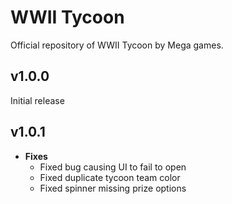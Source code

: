 
# WWII Tycoon

Official repository of WWII Tycoon by Mega games.


## v1.0.0
Initial release

## v1.0.1
- **Fixes**
    - Fixed bug causing UI to fail to open
    - Fixed duplicate tycoon team color
    - Fixed spinner missing prize options